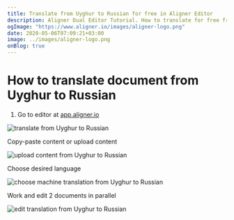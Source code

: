 ```yaml
---
title: Translate from Uyghur to Russian for free in Aligner Editor
description: Aligner Dual Editor Tutorial. How to translate for free from Uyghur to Russian. Aligner is multilingual document management platform. 
ogImage: "https://www.aligner.io/images/aligner-logo.png"
date: 2020-05-06T07:09:21+03:00
image: ../images/aligner-logo.png
onBlog: true
---
```


# How to translate document from Uyghur to Russian

1. Go to editor at [app.aligner.io](https://app.aligner.io "Aligner App web page")

![translate from Uyghur to Russian](../aligner-blank-editor.png "translate from Uyghur to Russian")

Copy-paste content or upload content

![upload content from Uyghur to Russian](../aligner-uploaded-document.png "upload content from Uyghur to Russian")

Choose desired language

![choose machine translation from Uyghur to Russian](../aligner-language-dropdown.png "choose machine translation from Uyghur to Russian")

Work and edit 2 documents in parallel

![edit translation from Uyghur to Russian](../aligner-double-sitded-editor.png "edit translation from Uyghur to Russian")

